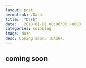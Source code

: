 ```yaml
---
layout: post
permalink: /Dash
title:  "Dash"
date:   2018-01-01 00:00:00 +0000
categories: coinblog
image: dash
desc: Coming soon. (DASH).
---
```

<h2>coming soon</h2>